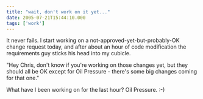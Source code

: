 ```yaml
---
title: "wait, don't work on it yet..."
date: 2005-07-21T15:44:10.000
tags: ['work']
---
```


It never fails. I start working on a not-approved-yet-but-probably-OK change request today, and after about an hour of code modification the requirements guy sticks his head into my cubicle.

"Hey Chris, don't know if you're working on those changes yet, but they should all be OK except for Oil Pressure - there's some big changes coming for that one."

What have I been working on for the last hour? Oil Pressure. :-)
